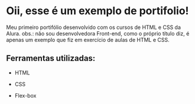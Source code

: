 # Oii, esse é um exemplo de portifolio!

Meu primeiro portifólio desenvolvido com  os cursos de HTML e CSS da Alura.
obs.: não sou desenvolvedora Front-end, como o próprio título diz, é apenas um exemplo que fiz em exercício de aulas de HTML e CSS.

## Ferramentas utilizadas:

* HTML

* CSS

* Flex-box
